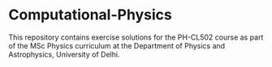 # Computational-Physics
This repository contains exercise solutions for the PH-CL502 course as part of the MSc Physics curriculum at the Department of Physics and Astrophysics, University of Delhi.

